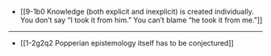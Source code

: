 - [[9-1b0 Knowledge (both explicit and inexplicit) is created individually. You don’t say “I took it from him.” You can’t blame “he took it from me.”]]
---
- [[1-2g2q2 Popperian epistemology itself has to be conjectured]]
